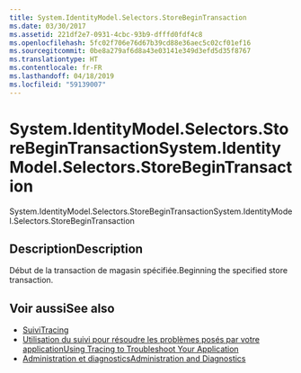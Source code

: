 ```yaml
---
title: System.IdentityModel.Selectors.StoreBeginTransaction
ms.date: 03/30/2017
ms.assetid: 221df2e7-0931-4cbc-93b9-dfffd0fdf4c8
ms.openlocfilehash: 5fc02f706e76d67b39cd88e36aec5c02cf01ef16
ms.sourcegitcommit: 0be8a279af6d8a43e03141e349d3efd5d35f8767
ms.translationtype: HT
ms.contentlocale: fr-FR
ms.lasthandoff: 04/18/2019
ms.locfileid: "59139007"
---
```

# <a name="systemidentitymodelselectorsstorebegintransaction"></a><span data-ttu-id="82a7e-102">System.IdentityModel.Selectors.StoreBeginTransaction</span><span class="sxs-lookup"><span data-stu-id="82a7e-102">System.IdentityModel.Selectors.StoreBeginTransaction</span></span>
<span data-ttu-id="82a7e-103">System.IdentityModel.Selectors.StoreBeginTransaction</span><span class="sxs-lookup"><span data-stu-id="82a7e-103">System.IdentityModel.Selectors.StoreBeginTransaction</span></span>  
  
## <a name="description"></a><span data-ttu-id="82a7e-104">Description</span><span class="sxs-lookup"><span data-stu-id="82a7e-104">Description</span></span>  
 <span data-ttu-id="82a7e-105">Début de la transaction de magasin spécifiée.</span><span class="sxs-lookup"><span data-stu-id="82a7e-105">Beginning the specified store transaction.</span></span>  
  
## <a name="see-also"></a><span data-ttu-id="82a7e-106">Voir aussi</span><span class="sxs-lookup"><span data-stu-id="82a7e-106">See also</span></span>

- [<span data-ttu-id="82a7e-107">Suivi</span><span class="sxs-lookup"><span data-stu-id="82a7e-107">Tracing</span></span>](../../../../../docs/framework/wcf/diagnostics/tracing/index.md)
- [<span data-ttu-id="82a7e-108">Utilisation du suivi pour résoudre les problèmes posés par votre application</span><span class="sxs-lookup"><span data-stu-id="82a7e-108">Using Tracing to Troubleshoot Your Application</span></span>](../../../../../docs/framework/wcf/diagnostics/tracing/using-tracing-to-troubleshoot-your-application.md)
- [<span data-ttu-id="82a7e-109">Administration et diagnostics</span><span class="sxs-lookup"><span data-stu-id="82a7e-109">Administration and Diagnostics</span></span>](../../../../../docs/framework/wcf/diagnostics/index.md)
